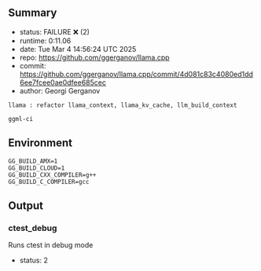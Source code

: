 ## Summary

- status:  FAILURE ❌ (2)
- runtime: 0:11.06
- date:    Tue Mar  4 14:56:24 UTC 2025
- repo:    https://github.com/ggerganov/llama.cpp
- commit:  https://github.com/ggerganov/llama.cpp/commit/4d081c83c4080ed1dd6ee7fcee0ae0dfee685cec
- author:  Georgi Gerganov
```
llama : refactor llama_context, llama_kv_cache, llm_build_context

ggml-ci
```

## Environment

```
GG_BUILD_AMX=1
GG_BUILD_CLOUD=1
GG_BUILD_CXX_COMPILER=g++
GG_BUILD_C_COMPILER=gcc
```

## Output

### ctest_debug

Runs ctest in debug mode
- status: 2
```

```

